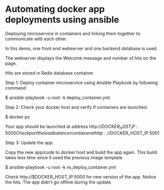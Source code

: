 # Automating docker app deployments using ansible

Deploying microservice in containers and linking them together to communicate with each other.

In this demo, one front end webserver and one backend database is used.

The webserver displays the Welcome message and number of hits on the page.

Hits are stored in Redis database container.


Step 1: Deploy container microservice using Ansible Playbook by following command:

$ ansible-playbook -u root -k deploy_container.yml

Step 2: Check your docker host and verify if containers are launched:

$ docker ps

Your app should be launched at address http://$DOCKER_HOST_IP:5000
Check port the load balancer container at http://$DOCKER_HOST_IP:5001

Step 3: Update the app

Copy the new app/code to docker host and build the app again. 
This build takes less time since it used the previous image template

$ ansible-playbook -u root -k re_deploy_container.yml

Check http://$DOCKER_HOST_IP:5000 for new version of the app. 
Notice the hits. The app didn't go offline during the update.

